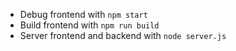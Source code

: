 - Debug frontend with `npm start`
- Build frontend with `npm run build`
- Server frontend and backend with `node server.js`
